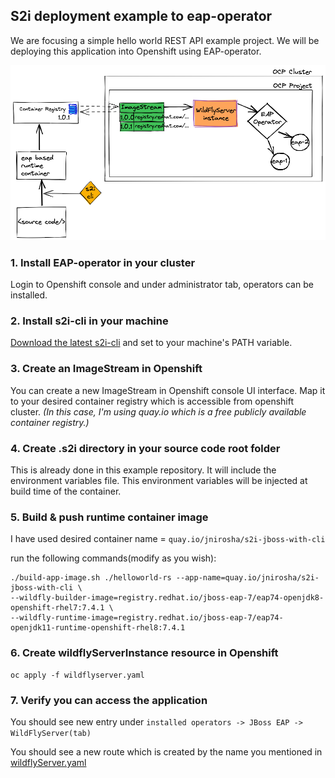 ## S2i deployment example to eap-operator

We are focusing a simple hello world REST API example project. We will 
be deploying this application into Openshift using EAP-operator.

![](./docs/overview.png)

### 1. Install EAP-operator in your cluster

Login to Openshift console and under administrator tab, operators can
 be installed.
### 2. Install s2i-cli in your machine

[Download the latest s2i-cli](https://github.com/openshift/source-to-image)
and set to your machine's PATH variable.

### 3. Create an ImageStream in Openshift
You can create a new ImageStream in Openshift console UI interface.
Map it to your desired container registry which is accessible from 
openshift cluster. _(In this case, I'm using quay.io which is a free publicly available 
container registry.)_

### 4. Create .s2i directory in your source code root folder
This is already done in this example repository. It will include the 
environment variables file. This environment variables will be injected
at build time of the container.

### 5. Build & push runtime container image
I have used desired container name = `quay.io/jnirosha/s2i-jboss-with-cli`

run the following commands(modify as you wish):
```
./build-app-image.sh ./helloworld-rs --app-name=quay.io/jnirosha/s2i-jboss-with-cli \
--wildfly-builder-image=registry.redhat.io/jboss-eap-7/eap74-openjdk8-openshift-rhel7:7.4.1 \
--wildfly-runtime-image=registry.redhat.io/jboss-eap-7/eap74-openjdk11-runtime-openshift-rhel8:7.4.1

```

### 6. Create wildflyServerInstance resource in Openshift
```
oc apply -f wildflyserver.yaml
```

### 7. Verify you can access the application

You should see new entry under 
`installed operators -> JBoss EAP -> WildFlyServer(tab)`

You should see a new route which is created by the name you
mentioned in [wildflyServer.yaml](./wildflyServer.yaml)

